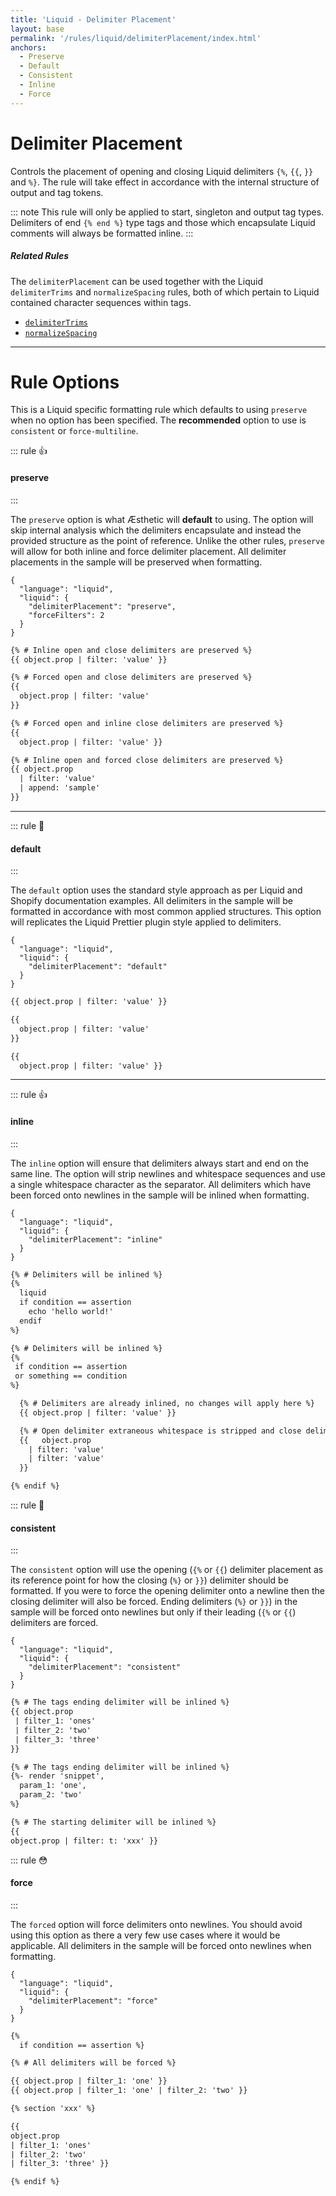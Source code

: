 ```yaml
---
title: 'Liquid - Delimiter Placement'
layout: base
permalink: '/rules/liquid/delimiterPlacement/index.html'
anchors:
  - Preserve
  - Default
  - Consistent
  - Inline
  - Force
---
```


# Delimiter Placement

Controls the placement of opening and closing Liquid delimiters `{%`, `{{`, `}}` and `%}`. The rule will take effect in accordance with the internal structure of output and tag tokens.

::: note
This rule will only be applied to start, singleton and output tag types. Delimiters of end `{% end %}` type tags and those which encapsulate Liquid comments will always be formatted inline.
:::

##### Related Rules

The `delimiterPlacement` can be used together with the Liquid `delimiterTrims` and `normalizeSpacing` rules, both of which pertain to Liquid contained character sequences within tags.

- [`delimiterTrims`](/rules/liquid/delimiterTrims/)
- [`normalizeSpacing`](/rules/liquid/normalizeSpacing/)

---

# Rule Options

This is a Liquid specific formatting rule which defaults to using `preserve` when no option has been specified. The **recommended** option to use is `consistent` or `force-multiline`.

::: rule 👍

#### preserve

:::

The `preserve` option is what Æsthetic will **default** to using. The option will skip internal analysis which the delimiters encapsulate and instead the provided structure as the point of reference. Unlike the other rules, `preserve` will allow for both inline and force delimiter placement. All delimiter placements in the sample will be preserved when formatting.

```json:rules
{
  "language": "liquid",
  "liquid": {
    "delimiterPlacement": "preserve",
    "forceFilters": 2
  }
}
```

<!-- prettier-ignore -->
```html
{% # Inline open and close delimiters are preserved %}
{{ object.prop | filter: 'value' }}

{% # Forced open and close delimiters are preserved %}
{{
  object.prop | filter: 'value'
}}

{% # Forced open and inline close delimiters are preserved %}
{{
  object.prop | filter: 'value' }}

{% # Inline open and forced close delimiters are preserved %}
{{ object.prop
  | filter: 'value'
  | append: 'sample'
}}
```

---

::: rule 🤡

#### default

:::

The `default` option uses the standard style approach as per Liquid and Shopify documentation examples. All delimiters in the sample will be formatted in accordance with most common applied structures. This option will replicates the Liquid Prettier plugin style applied to delimiters.

```json:rules
{
  "language": "liquid",
  "liquid": {
    "delimiterPlacement": "default"
  }
}
```

<!-- prettier-ignore -->
```html
{{ object.prop | filter: 'value' }}

{{
  object.prop | filter: 'value'
}}

{{
  object.prop | filter: 'value' }}
```

---

::: rule 👍

#### inline

:::

The `inline` option will ensure that delimiters always start and end on the same line. The option will strip newlines and whitespace sequences and use a single whitespace character as the separator. All delimiters which have been forced onto newlines in the sample will be inlined when formatting.

```json:rules
{
  "language": "liquid",
  "liquid": {
    "delimiterPlacement": "inline"
  }
}
```

<!-- prettier-ignore -->
```html
{% # Delimiters will be inlined %}
{%
  liquid
  if condition == assertion
    echo 'hello world!'
  endif
%}

{% # Delimiters will be inlined %}
{%
 if condition == assertion
 or something == condition
%}

  {% # Delimiters are already inlined, no changes will apply here %}
  {{ object.prop | filter: 'value' }}

  {% # Open delimiter extraneous whitespace is stripped and close delimiter will be inlined %}
  {{   object.prop
    | filter: 'value'
    | filter: 'value'
  }}

{% endif %}
```

::: rule 🙌

#### consistent

:::

The `consistent` option will use the opening (`{%` or `{{`) delimiter placement as its reference point for how the closing (`%}` or `}}`) delimiter should be formatted. If you were to force the opening delimiter onto a newline then the closing delimiter will also be forced. Ending delimiters (`%}` or `}}`) in the sample will be forced onto newlines but only if their leading (`{%` or `{{`) delimiters are forced.

```json:rules
{
  "language": "liquid",
  "liquid": {
    "delimiterPlacement": "consistent"
  }
}
```

<!-- prettier-ignore -->
```html
{% # The tags ending delimiter will be inlined %}
{{ object.prop
 | filter_1: 'ones'
 | filter_2: 'two'
 | filter_3: 'three'
}}

{% # The tags ending delimiter will be inlined %}
{%- render 'snippet',
  param_1: 'one',
  param_2: 'two'
%}

{% # The starting delimiter will be inlined %}
{{
object.prop | filter: t: 'xxx' }}
```

::: rule 😳

#### force

:::

The `forced` option will force delimiters onto newlines. You should avoid using this option as there a very few use cases where it would be applicable. All delimiters in the sample will be forced onto newlines when formatting.

```json:rules
{
  "language": "liquid",
  "liquid": {
    "delimiterPlacement": "force"
  }
}
```

<!-- prettier-ignore -->
```html
{%
  if condition == assertion %}

{% # All delimiters will be forced %}

{{ object.prop | filter_1: 'one' }}
{{ object.prop | filter_1: 'one' | filter_2: 'two' }}

{% section 'xxx' %}

{{
object.prop
| filter_1: 'ones'
| filter_2: 'two'
| filter_3: 'three' }}

{% endif %}
```
